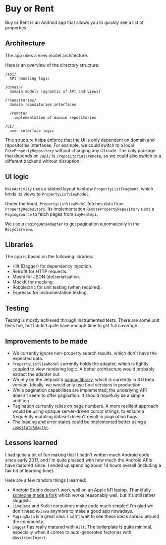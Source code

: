 # Buy or Rent

Buy or Rent is an Android app that allows you to quickly see a list of properties.

## Architecture

The app uses a view model architecture.

Here is an overview of the directory structure:

```
/api/
  API handling logic

/domain/
  domain models (agnostic of API and views)

/repositories/
  domain repositories interfaces

  /remote/
    implementation of domain repositories

/ui/
  user interface logic
```

This structure helps enforce that the UI is only dependent on domain and repositories interfaces. For example, we could switch to a local `FakePropertyRepository` without changing any UI code. The only package that depends on `/api/` is `/repositories/remote`, so we could also switch to a different backend without disruption.

## UI logic

`MainActivity` uses a tabbed layout to show `PropertyListFragment`, which binds its views to `PropertyListViewModel`.

Under the hood, `PropertyListViewModel` fetches data from `PropertyRepository`. Its implementation `RemotePropertyRepository` uses a `PagingSource` to fetch pages from `BuyRentApi`.

We use a `PagingDataAdapter` to get pagination automatically in the `Recyclerview`.

## Libraries

The app is based on the following libraries:
- Hilt (Dagger) for dependency injection.
- Retrofit for HTTP requests.
- Moshi for JSON (de)serialisation.
- MockK for mocking.
- Robolectric for unit testing (when required).
- Espresso for instrumentation testing.

## Testing

Testing is mostly achieved through instrumented tests. There are some unit tests too, but I didn't quite have enough time to get full coverage.

## Improvements to be made

- We currently ignore non-property search results, which don't have the expected data.
- `PropertyListViewModel` currently holds the adapter, which is tightly coupled to view rendering logic. A better architecture would probably extract the adapter out.
- We rely on the Jetpack's [paging library](https://developer.android.com/topic/libraries/architecture/paging), which is currently in 3.0 beta version. Ideally, we would only use final versions in production.
- While pagination capabilities are implemented, the underlying API doesn't seem to offer pagination. It should hopefully be a simple addition.
- Pagination currently relies on page numbers. A more resilient approach would be using opaque server-driven cursor strings, to ensure a frequently mutating dataset doesn't result in pagination bugs.
- The loading and error states could be implemented better using a [`LoadStateAdapter`](https://developer.android.com/topic/libraries/architecture/paging/v3-paged-data).

## Lessons learned

I had quite a bit of fun making this! I hadn't written much Android code since early 2017, and I'm quite pleased with how much the Android APIs have matured since. I ended up spending about 14 hours overall (including a fair bit of learning time).

Here are a few random things I learned:
- Android Studio doesn't work well on an Apple M1 laptop. Thankfully [someone made a fork](https://github.com/dsa28s/android-studio-apple-m1) which works reasonably well, but it's still rather sluggish.
- `LiveData` and Kotlin coroutines make code much simpler! I'm glad we don't need `RxJava` anymore to make a good app nowadays.
- `PagingData` is a great idea. I can't wait to see these ideas spread around the community.
- `Dagger` has really matured with `Hilt`. The boilerplate is quite minimal, especially when it comes to auto-generated factories with `@AssistedInject`.
